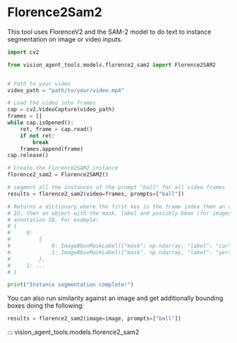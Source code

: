 # Florence2Sam2

This tool uses FlorenceV2 and the SAM-2 model to do text to instance segmentation on image or video inputs.

```python
import cv2

from vision_agent_tools.models.florence2_sam2 import Florence2SAM2


# Path to your video
video_path = "path/to/your/video.mp4"

# Load the video into frames
cap = cv2.VideoCapture(video_path)
frames = []
while cap.isOpened():
    ret, frame = cap.read()
    if not ret:
        break
    frames.append(frame)
cap.release()

# Create the Florence2SAM2 instance
florence2_sam2 = Florence2SAM2()

# segment all the instances of the prompt "ball" for all video frames
results = florence2_sam2(video=frames, prompts=["ball"])

# Returns a dictionary where the first key is the frame index then an annotation
# ID, then an object with the mask, label and possibly bbox (for images) for each
# annotation ID. For example:
# {
#     0:
#         {
#             0: ImageBboxMaskLabel({"mask": np.ndarray, "label": "car"}),
#             1: ImageBboxMaskLabel({"mask", np.ndarray, "label": "person"})
#         },
#     1: ...
# }

print("Instance segmentation complete!")

```

You can also run similarity against an image and get additionally bounding boxes doing the following:

```python
results = florence2_sam2(image=image, prompts=["ball"])
```

::: vision_agent_tools.models.florence2_sam2
